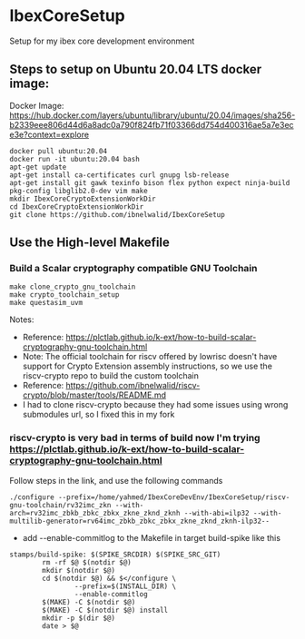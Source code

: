 # IbexCoreSetup
Setup for my ibex core development environment
## Steps to setup on Ubuntu 20.04 LTS docker image:
Docker Image: https://hub.docker.com/layers/ubuntu/library/ubuntu/20.04/images/sha256-b2339eee806d44d6a8adc0a790f824fb71f03366dd754d400316ae5a7e3ece3e?context=explore
```
docker pull ubuntu:20.04
docker run -it ubuntu:20.04 bash
apt-get update
apt-get install ca-certificates curl gnupg lsb-release
apt-get install git gawk texinfo bison flex python expect ninja-build pkg-config libglib2.0-dev vim make
mkdir IbexCoreCryptoExtensionWorkDir
cd IbexCoreCryptoExtensionWorkDir
git clone https://github.com/ibnelwalid/IbexCoreSetup
```

## Use the High-level Makefile
### Build a Scalar cryptography compatible GNU Toolchain
```
make clone_crypto_gnu_toolchain
make crypto_toolchain_setup
make questasim_uvm
```
Notes:
- Reference: https://plctlab.github.io/k-ext/how-to-build-scalar-cryptography-gnu-toolchain.html
- Note: The official toolchain for riscv offered by lowrisc doesn't have support for Crypto Extension assembly instructions, so we use the riscv-crypto repo to build the custom toolchain
- Reference: https://github.com/ibnelwalid/riscv-crypto/blob/master/tools/README.md
- I had to clone riscv-crypto because they had some issues using wrong submodules url, so I fixed this in my fork
### riscv-crypto is very bad in terms of build now I'm trying https://plctlab.github.io/k-ext/how-to-build-scalar-cryptography-gnu-toolchain.html
Follow steps in the link, and use the following commands
```
./configure --prefix=/home/yahmed/IbexCoreDevEnv/IbexCoreSetup/riscv-gnu-toolchain/rv32imc_zkn --with-arch=rv32imc_zbkb_zbkc_zbkx_zkne_zknd_zknh --with-abi=ilp32 --with-multilib-generator=rv64imc_zbkb_zbkc_zbkx_zkne_zknd_zknh-ilp32--
```
- add --enable-commitlog to the Makefile in target build-spike like this
```
stamps/build-spike: $(SPIKE_SRCDIR) $(SPIKE_SRC_GIT)
        rm -rf $@ $(notdir $@)
        mkdir $(notdir $@)
        cd $(notdir $@) && $</configure \
                --prefix=$(INSTALL_DIR) \
                --enable-commitlog
        $(MAKE) -C $(notdir $@)
        $(MAKE) -C $(notdir $@) install
        mkdir -p $(dir $@)
        date > $@
```
